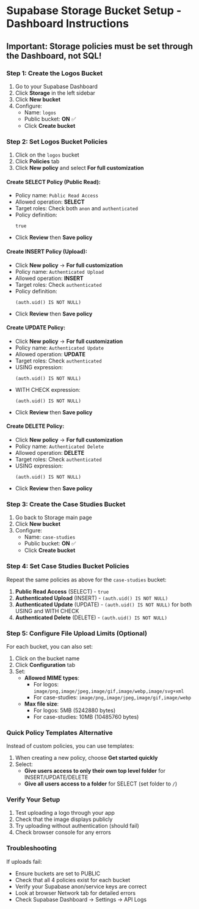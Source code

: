 # Supabase Storage Bucket Setup - Dashboard Instructions

## Important: Storage policies must be set through the Dashboard, not SQL!

### Step 1: Create the Logos Bucket

1. Go to your Supabase Dashboard
2. Click **Storage** in the left sidebar
3. Click **New bucket**
4. Configure:
   - Name: `logos`
   - Public bucket: **ON** ✅
   - Click **Create bucket**

### Step 2: Set Logos Bucket Policies

1. Click on the `logos` bucket
2. Click **Policies** tab
3. Click **New policy** and select **For full customization**

#### Create SELECT Policy (Public Read):
- Policy name: `Public Read Access`
- Allowed operation: **SELECT**
- Target roles: Check both `anon` and `authenticated`
- Policy definition:
  ```
  true
  ```
- Click **Review** then **Save policy**

#### Create INSERT Policy (Upload):
- Click **New policy** → **For full customization**
- Policy name: `Authenticated Upload`
- Allowed operation: **INSERT**
- Target roles: Check `authenticated`
- Policy definition:
  ```
  (auth.uid() IS NOT NULL)
  ```
- Click **Review** then **Save policy**

#### Create UPDATE Policy:
- Click **New policy** → **For full customization**
- Policy name: `Authenticated Update`
- Allowed operation: **UPDATE**
- Target roles: Check `authenticated`
- USING expression:
  ```
  (auth.uid() IS NOT NULL)
  ```
- WITH CHECK expression:
  ```
  (auth.uid() IS NOT NULL)
  ```
- Click **Review** then **Save policy**

#### Create DELETE Policy:
- Click **New policy** → **For full customization**
- Policy name: `Authenticated Delete`
- Allowed operation: **DELETE**
- Target roles: Check `authenticated`
- USING expression:
  ```
  (auth.uid() IS NOT NULL)
  ```
- Click **Review** then **Save policy**

### Step 3: Create the Case Studies Bucket

1. Go back to Storage main page
2. Click **New bucket**
3. Configure:
   - Name: `case-studies`
   - Public bucket: **ON** ✅
   - Click **Create bucket**

### Step 4: Set Case Studies Bucket Policies

Repeat the same policies as above for the `case-studies` bucket:

1. **Public Read Access** (SELECT) - `true`
2. **Authenticated Upload** (INSERT) - `(auth.uid() IS NOT NULL)`
3. **Authenticated Update** (UPDATE) - `(auth.uid() IS NOT NULL)` for both USING and WITH CHECK
4. **Authenticated Delete** (DELETE) - `(auth.uid() IS NOT NULL)`

### Step 5: Configure File Upload Limits (Optional)

For each bucket, you can also set:

1. Click on the bucket name
2. Click **Configuration** tab
3. Set:
   - **Allowed MIME types**: 
     - For logos: `image/png,image/jpeg,image/gif,image/webp,image/svg+xml`
     - For case-studies: `image/png,image/jpeg,image/gif,image/webp`
   - **Max file size**: 
     - For logos: 5MB (5242880 bytes)
     - For case-studies: 10MB (10485760 bytes)

### Quick Policy Templates Alternative

Instead of custom policies, you can use templates:

1. When creating a new policy, choose **Get started quickly**
2. Select:
   - **Give users access to only their own top level folder** for INSERT/UPDATE/DELETE
   - **Give all users access to a folder** for SELECT (set folder to `/`)

### Verify Your Setup

1. Test uploading a logo through your app
2. Check that the image displays publicly
3. Try uploading without authentication (should fail)
4. Check browser console for any errors

### Troubleshooting

If uploads fail:
- Ensure buckets are set to PUBLIC
- Check that all 4 policies exist for each bucket
- Verify your Supabase anon/service keys are correct
- Look at browser Network tab for detailed errors
- Check Supabase Dashboard → Settings → API Logs 